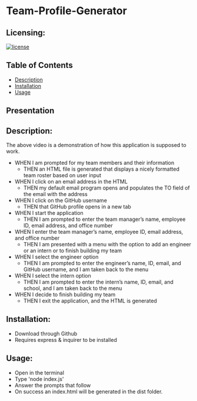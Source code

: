 # Team-Profile-Generator

 ## Licensing:
  [![license](https://img.shields.io/badge/license-MIT-blue)](https://shields.io)

  ## Table of Contents 
  - [Description](#description)
  - [Installation](#installation)
  - [Usage](#usage)

  ## Presentation



  ## Description:
  The above video is a demonstration of how this application is supposed to work. 
  
  - WHEN I am prompted for my team members and their information
    - THEN an HTML file is generated that displays a nicely formatted team roster based on user input
  - WHEN I click on an email address in the HTML
    - THEN my default email program opens and populates the TO field of the email with the address
  - WHEN I click on the GitHub username
    - THEN that GitHub profile opens in a new tab
  - WHEN I start the application
    - THEN I am prompted to enter the team manager’s name, employee ID, email address, and office number
  - WHEN I enter the team manager’s name, employee ID, email address, and office number
    - THEN I am presented with a menu with the option to add an engineer or an intern or to finish building my team
  - WHEN I select the engineer option
    - THEN I am prompted to enter the engineer’s name, ID, email, and GitHub username, and I am taken back to the menu
  - WHEN I select the intern option
    - THEN I am prompted to enter the intern’s name, ID, email, and school, and I am taken back to the menu
 - WHEN I decide to finish building my team
    - THEN I exit the application, and the HTML is generated

  ## Installation:
  - Download through Github
  - Requires express & inquirer to be installed

  ## Usage:
  - Open in the terminal
  - Type 'node index.js'
  - Answer the prompts that follow
  - On success an index.html will be generated in the dist folder.
